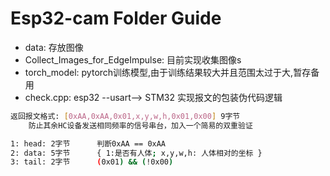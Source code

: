 # Esp32-cam Folder Guide

- data: 存放图像
- Collect_Images_for_EdgeImpulse: 目前实现收集图像s
- torch_model: pytorch训练模型,由于训练结果较大并且范围太过于大,暂存备用
- check.cpp: esp32 --usart--> STM32  实现报文的包装伪代码逻辑


``` bash
返回报文格式: [0xAA,0xAA,0x01,x,y,w,h,0x01,0x00] 9字节
    防止其余HC设备发送相同频率的信号串台，加入一个简易的双重验证

1: head: 2字节      判断0xAA == 0xAA
2: data: 5字节      { 1:是否有人体; x,y,w,h: 人体相对的坐标 }
3: tail: 2字节      (0x01) && (!0x00)

```